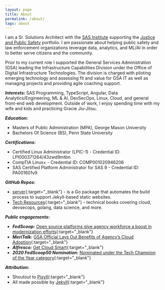 ```yaml
---
layout: page
title: About
permalink: /about/
tags: about
---
```


I am a Sr. Solutions Architect with the [SAS Institute](https://www.sas.com/en_us/home.html) supporting the [Justice and Public Safety](https://www.sas.com/en_us/industry/government/sas-for/public-safety-criminal-justice.html) portfolio. I am passionate about helping public safety and law enforcement organizations leverage data, analytics, and ML/AI in order to better serve citizens and the community. 

Prior to my current role I supported the General Services Administration (GSA) leading the Infrastructure Capabilities Division under the Office of Digital Infrastructure Technologies. The division is charged with piloting emerging technology and assessing fit and value for GSA IT as well as managing projects and providing agile coaching support.  

<!--Link to my [resume](https://drive.google.com/file/d/1XuHdW7XTG-FyJejgCI-o0zdwKobK_9_a/view?usp=sharing){:target="_blank"}-->

***Interests:*** SAS Programming, TypeScript, Angular, Data Analytics/Engineering, ML & AI, DevSecOps, Linux, Cloud, and general front-end web development. Outside of work, I enjoy spending time with my wife and kids and practicing Gracie Jiu-Jitsu. 

***Education:***
* Masters of Public Administration (MPA), George Mason University
* Bachelors Of Science (BS), Penn State University

***Certifications:***
* Certified Linux Administrator (LPIC-1) - Credential ID: LPI000371264/43zwd9mtbn
* CompTIA Linux+ - Credential ID: COMP001020946206
* SAS Certified Platform Administrator for SAS 9 - Credential ID: PA001601v9

***GitHub Repos:***
* [server](https://github.com/rkbright/server){:target="_blank"} - is a Go package that automates the build process to support Jekyll-based static websites.
* [Tech Resources](https://github.com/rkbright/tech/tree/master/docs/books){:target="_blank"} - technical books covering cloud, devsecops, golang, data science, and more.


***Public engagements:***

* ***FedScoop:*** [Open source platforms give agency workforce a boost in modernization efforts](https://www.fedscoop.com/radio/open-source-government-agency-workforce/){:target="_blank"}
* ***MeriTalk:*** [GSA Official Lays Out Benefits of Agency’s Cloud Adoption](https://www.meritalk.com/articles/gsa-official-lays-out-benefits-of-agencys-cloud-adoption/){:target="_blank"}
* ***Alfresco:*** [Get Cloud Smart](https://alfresco.wistia.com/medias/xk24uv0mpv){:target="_blank"}
* ***2020 FedScoop50 Nomination:*** [Nominated under the Tech Champion of the Year category](https://www.fedscoop.com/fedscoop50/vote/){:target="_blank"}

***Attribution:***

* Shoutout to [Pixyll](https://github.com/johno/pixyll){:target="_blank"} 
* All made possible by [Jekyll](https://jekyllrb.com/){:target="_blank"}

